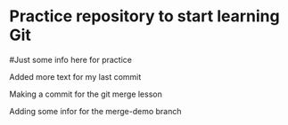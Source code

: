 # Practice repository to start learning Git

#Just some info here for practice

Added more text for my last commit


Making a commit for the git merge lesson

Adding some infor for the merge-demo branch

